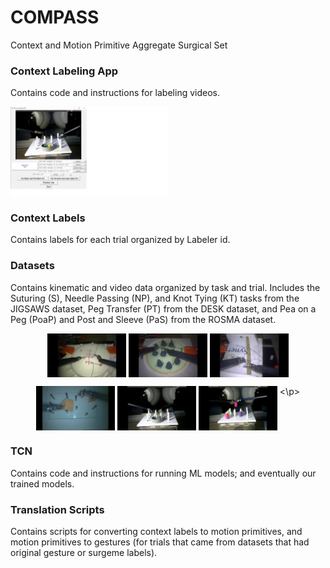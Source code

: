 # COMPASS
Context and Motion Primitive Aggregate Surgical Set

### Context Labeling App 
Contains code and instructions for labeling videos.

<img src="https://github.com/UVA-DSA/COMPASS/blob/main/Figures/poap_app_2.png" width="50%">

### Context Labels
Contains labels for each trial organized by Labeler id.

### Datasets
Contains kinematic and video data organized by task and trial.
Includes the Suturing (S), Needle Passing (NP), and Knot Tying (KT) tasks from the JIGSAWS dataset, Peg Transfer (PT) from the DESK dataset, and Pea on a Peg (PoaP) and Post and Sleeve (PaS) from the ROSMA dataset.


<p align="middle" float="left">
  <img align="top" src="https://github.com/UVA-DSA/COMPASS/blob/main/Figures/suturing_frame.png" alt="Suturing" width="25%"/>
  <img align="top" src="https://github.com/UVA-DSA/COMPASS/blob/main/Figures/needle_passing_frame.png" alt="Needle Passing" width="25%"/>
  <img align="top" src="https://github.com/UVA-DSA/COMPASS/blob/main/Figures/knot_tying_frame.png" alt="Knot Tying" width="25%"/>
</p>

<p align="middle" float="left">
  <img align="top" src="https://github.com/UVA-DSA/COMPASS/blob/main/Figures/PT_frame.png" alt="Peg Transfer" width="25%"/>
  <img align="top" src="https://github.com/UVA-DSA/COMPASS/blob/main/Figures/PoaP_frame.png" alt="Pea on a Peg" width="25%"/>
  <img align="top" src="https://github.com/UVA-DSA/COMPASS/blob/main/Figures/PaS_frame.png" alt="Post and Sleeve" width="25%"/>
<\p>



### TCN
Contains code and instructions for running ML models; and eventually our trained models.

### Translation Scripts
Contains scripts for converting context labels to motion primitives, and motion primitives to gestures (for trials that came from datasets that had original gesture or surgeme labels).

